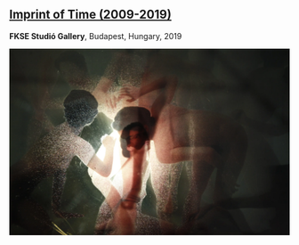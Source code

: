 ## [Imprint of Time (2009-2019)](/c/projects/imprint_of_time-2009-2019)
**FKSE Studió Gallery**, Budapest, Hungary, 2019

<a href="/c/projects/imprint_of_time-2009-2019">

![_full](imprint_of_time-2009-2019/_MG_6610.webp)

</a>